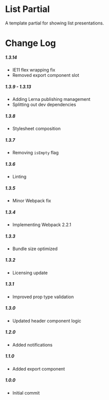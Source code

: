 # List Partial

A template partial for showing list presentations.

# Change Log

##### 1.3.14
- IE11 flex wrapping fix
- Removed export component slot

##### 1.3.9 - 1.3.13
- Adding Lerna publishing management
- Splitting out dev dependencies

##### 1.3.8
- Stylesheet composition

##### 1.3.7
- Removing `isEmpty` flag

##### 1.3.6
- Linting

##### 1.3.5
- Minor Webpack fix

##### 1.3.4
- Implementing Webpack 2.2.1

##### 1.3.3
- Bundle size optimized

##### 1.3.2
- Licensing update

##### 1.3.1
- Improved prop type validation

##### 1.3.0
- Updated header component logic

##### 1.2.0
- Added notifications

##### 1.1.0
- Added export component

##### 1.0.0
- Initial commit
